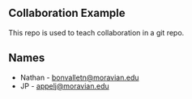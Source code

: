 
## Collaboration Example

This repo is used to teach collaboration in a git repo.

## Names
* Nathan - bonvalletn@moravian.edu
* JP - appelj@moravian.edu
